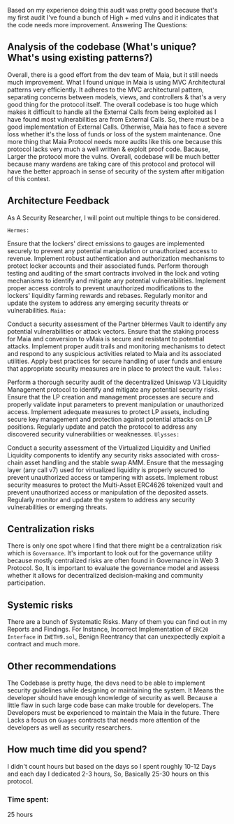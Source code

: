 Based on my experience doing this audit was pretty good because that's my first audit I've found a bunch of High + med vulns and it indicates that the code needs more improvement. 
Answering The Questions:
## Analysis of the codebase (What's unique? What's using existing patterns?)
Overall, there is a good effort from the dev team of Maia, but it still needs much improvement. What I found unique in Maia is using MVC Architectural patterns very efficiently. It adheres to the MVC architectural pattern, separating concerns between models, views, and controllers & that's a very good thing for the protocol itself.
The overall codebase is too huge which makes it difficult to handle all the External Calls from being exploited as I have found most vulnerabilities are from External Calls. So, there must be a good implementation of External Calls. Otherwise, Maia has to face a severe loss whether it's the loss of funds or loss of the system maintenance. One more thing that Maia Protocol needs more audits like this one because this protocol lacks very much a well written & exploit proof code. Bacause, Larger the protocol more the vulns. Overall, codebase will be much better because many wardens are taking care of this protocol and protocol will have the better approach in sense of security of the system after mitigation of this contest.
## Architecture Feedback
As A Security Researcher, I will point out multiple things to be considered.

```Hermes:```

Ensure that the lockers' direct emissions to gauges are implemented securely to prevent any potential manipulation or unauthorized access to revenue.
Implement robust authentication and authorization mechanisms to protect locker accounts and their associated funds.
Perform thorough testing and auditing of the smart contracts involved in the lock and voting mechanisms to identify and mitigate any potential vulnerabilities.
Implement proper access controls to prevent unauthorized modifications to the lockers' liquidity farming rewards and rebases.
Regularly monitor and update the system to address any emerging security threats or vulnerabilities.
```Maia:```

Conduct a security assessment of the Partner bHermes Vault to identify any potential vulnerabilities or attack vectors.
Ensure that the staking process for Maia and conversion to vMaia is secure and resistant to potential attacks.
Implement proper audit trails and monitoring mechanisms to detect and respond to any suspicious activities related to Maia and its associated utilities.
Apply best practices for secure handling of user funds and ensure that appropriate security measures are in place to protect the vault.
```Talos:```

Perform a thorough security audit of the decentralized Uniswap V3 Liquidity Management protocol to identify and mitigate any potential security risks.
Ensure that the LP creation and management processes are secure and properly validate input parameters to prevent manipulation or unauthorized access.
Implement adequate measures to protect LP assets, including secure key management and protection against potential attacks on LP positions.
Regularly update and patch the protocol to address any discovered security vulnerabilities or weaknesses.
```Ulysses:```

Conduct a security assessment of the Virtualized Liquidity and Unified Liquidity components to identify any security risks associated with cross-chain asset handling and the stable swap AMM.
Ensure that the messaging layer (any call v7) used for virtualized liquidity is properly secured to prevent unauthorized access or tampering with assets.
Implement robust security measures to protect the Multi-Asset ERC4626 tokenized vault and prevent unauthorized access or manipulation of the deposited assets.
Regularly monitor and update the system to address any security vulnerabilities or emerging threats.
## Centralization risks
There is only one spot where I find that there might be a centralization risk which is ```Governance```. It's important to look out for the governance utility because mostly centralized risks are often found in Governance in Web 3 Protocol. So,  It is important to evaluate the governance model and assess whether it allows for decentralized decision-making and community participation.
## Systemic risks
There are a bunch of Systematic Risks. Many of them you can find out in my Reports and Findings. For Instance, Incorrect Implementation of ```ERC20 Interface``` in ```IWETH9.sol```, Benign Reentrancy that can unexpectedly exploit a contract and much more.
## Other recommendations
The Codebase is pretty huge, the devs need to be able to implement security guidelines while designing or maintaining the system. It Means the developer should have enough knowledge of security as well. Because a little flaw in such large code base can make trouble for developers. The Developers must be experienced to maintain the Maia in the future. There Lacks a focus on ```Guages``` contracts that needs more attention of the developers as well as security researchers.
## How much time did you spend?
I didn't count hours but based on the days so I spent roughly 10-12 Days and each day I dedicated 2-3 hours, So, Basically 25-30 hours on this protocol.

### Time spent:
25 hours